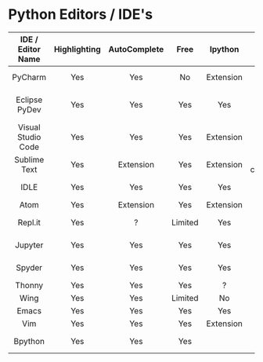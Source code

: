 # Python Editors / IDE's

| **IDE / Editor Name** | **Highlighting** | **AutoComplete** | **Free** | **Ipython** | **Notes** |
|:---:|:---:|:---:|:---:|:---:|:---:|
| PyCharm | Yes | Yes | No | Extension | Rich web supp. |
| Eclipse PyDev | Yes | Yes | Yes | Yes | Multi compiler supp. |
| Visual Studio Code | Yes | Yes | Yes | Extension | Multi purpose |
| Sublime Text | Yes | Extension | Yes | Extension | Highly configurable |
| IDLE | Yes | Yes | Yes | Yes | Install w python |
| Atom | Yes | Extension | Yes | Extension |   |
| Repl.it | Yes | ? | Limited | Yes | Online usage |
| Jupyter | Yes | Yes | Yes | Yes | Scientific tools |
| Spyder | Yes | Yes | Yes | Yes | Install w Anaconda |
| Thonny | Yes | Yes | Yes | ? |   |
| Wing | Yes | Yes | Limited | No |   |
| Emacs | Yes | Yes | Yes | Yes |  |
| Vim | Yes | Yes | Yes | Extension |
| Bpython | Yes | Yes | Yes |   | Runs in terminal |